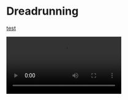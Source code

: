 # Dreadrunning

[test](/Techniques%20and%20Glitches/DT%20Slide%20Pseudo%20Grapple.md)



<video src="https://github.com/AgonizingGhost/Dreadrunning/blob/main/Techniques%20and%20Glitches/videos/example.mp4" controls="controls" style="max-width: 730px;">
</video>
